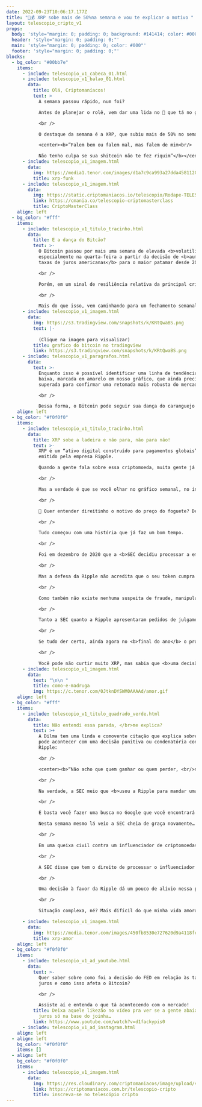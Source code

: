 ```yaml
---
date: 2022-09-23T10:06:17.177Z
title: "🤑💰 XRP sobe mais de 50%na semana e vou te explicar o motivo "
layout: telescopio_cripto_v1
props:
  body: 'style="margin: 0; padding: 0; background: #141414; color: #000"'
  header: 'style="margin: 0; padding: 0;"'
  main: 'style="margin: 0; padding: 0; color: #000"'
  footer: 'style="margin: 0; padding: 0;"'
blocks:
  - bg_color: "#00bb7e"
    items:
      - include: telescopio_v1_cabeca_01.html
      - include: telescopio_v1_balao_01.html
        data:
          title: Olá, Criptomaníacos!
          text: >
            A semana passou rápido, num foi? 

            Antes de planejar o rolê, vem dar uma lida no 🔭 que tá no grau!

            <br />

            O destaque da semana é a XRP, que subiu mais de 50% no semanal. E se tem gente aí que não gosta dela, ela tá como a poeta MC Melody que cantava: 

            <center><b>”Falem bem ou falem mal, mas falem de mim<br/>

            Não tenho culpa se sua shitcoin não te fez riquim”</b></center>
      - include: telescopio_v1_imagem.html
        data:
          img: https://media1.tenor.com/images/d1a7c9ca993a27dda458112057f38c04/tenor.gif?itemid=26780736
          title: xrp-funk
      - include: telescopio_v1_imagem.html
        data:
          img: https://static.criptomaniacos.io/telescopio/Rodape-TELESCOPIO.png
          link: https://cmania.co/telescopio-criptomasterclass
          title: CriptoMasterClass
    align: left
  - bg_color: "#fff"
    items:
      - include: telescopio_v1_titulo_tracinho.html
        data:
          title: E a dança do Bitcão?
          text: >-
            O Bitcoin passou por mais uma semana de elevada <b>volatilidade</b>,
            especialmente na quarta-feira a partir da decisão de <b>aumento nas
            taxas de juros americanas</b> para o maior patamar desde 2008.

            <br />

            Porém, em um sinal de resiliência relativa da principal criptomoeda do mercado, o Bitcoin acumula <b>queda de aproximadamente -2,50% contra -4,50% do índice S&P500</b>.

            <br />

            Mais do que isso, vem caminhando para um fechamento semanal ainda <b>acima</b> do importante nível de <b>suporte dos US$18.000</b>, que segue despertando interesse dos compradores sempre que testado.
      - include: telescopio_v1_imagem.html
        data:
          img: https://s3.tradingview.com/snapshots/k/KRtQwaBS.png
          text: |-
            
            (Clique na imagem para visualizar)
          title: grafico do bitcoin no tradingview
          link: https://s3.tradingview.com/snapshots/k/KRtQwaBS.png
      - include: telescopio_v1_paragrafos.html
        data:
          text: >-
            Enquanto isso é possível identificar uma linha de tendência de
            baixa, marcada em amarelo em nosso gráfico, que ainda precisa ser
            superada para confirmar uma retomada mais robusta do mercado.

            <br />

            Dessa forma, o Bitcoin pode seguir sua dança do caranguejo 🦀 e permanecer negociando de forma lateral, até que o rompimento do suporte ou resistência mencionados dê início a um novo e forte movimento nos preços.
    align: left
  - bg_color: "#f0f0f0"
    items:
      - include: telescopio_v1_titulo_tracinho.html
        data:
          title: XRP sobe a ladeira e não para, não para não!
          text: >-
            XRP é um “ativo digital construído para pagamentos globais” e
            emitido pela empresa Ripple. 

            Quando a gente fala sobre essa criptomoeda, muita gente já torce o nariz pela <b>proximidade dela com os bancos</b> e pelos questionamentos sobre <b>centralização</b> do projeto.

            <br />

            Mas a verdade é que se você olhar no gráfico semanal, no início do dia de hoje a XRP era a única moeda entre as top 10 que estava como gráfico verdinho no semanal. E a subida não foi fraca não: a pernada de <b>alta foi de mais de 50%</b>.

            <br />

            🚀 Quer entender direitinho o motivo do preço do foguete? Deixa comigo!  😎

            <br />

            Tudo começou com uma história que já faz um bom tempo.

            <br />

            Foi em dezembro de 2020 que a <b>SEC decidiu processar a emissora do token XRP</b> ao dizer que a empresa tinha arrecadado mais de 1,3 bi de dólares em transações de <b>valores mobiliários não registrados</b>. De acordo com a visão da SEC, as pessoas compraram XRP simplesmente com a crença de que o preço ia subir com o passar dos anos. 

            <br />

            Mas a defesa da Ripple não acredita que o seu token cumpra os requisitos para ser considerado um título, já que <b>não havia um contrato de investimento ou qualquer tipo de garantia pós-venda</b>. 

            <br />

            Como também não existe nenhuma suspeita de fraude, manipulação de mercado ou falsidade ideológica no processo contra o projeto, a Ripple está confiante que o processo que já se arrasta a quase dois anos <b>possa terminar em breve</b>.

            <br />

            Tanto a SEC quanto a Ripple apresentaram pedidos de julgamento sumário sobre o caso, que é uma <b>decisão simplificada do veredito baseada nas provas apresentadas</b>, sem a necessidade de ficar reunindo as partes envolvidas toda hora para audiências.

            <br />

            Se tudo der certo, ainda agora no <b>final do ano</b> o processo poderia ser finalizado. E esse foi o motivo pela empolgação da galera e levando o preço aos patamares atuais. 

            <br />

            Você pode não curtir muito XRP, mas sabia que <b>uma decisão favorável à Ripple é positiva para o mercado</b>?
      - include: telescopio_v1_imagem.html
        data:
          text: "\n\n "
          title: como-e-madruga
          img: https://c.tenor.com/0JtknDYSWM0AAAAd/amor.gif
    align: left
  - bg_color: "#fff"
    items:
      - include: telescopio_v1_titulo_quadrado_verde.html
        data:
          title: Não entendi essa parada, </br>me explica?
          text: >+
            A Dilma tem uma linda e comovente citação que explica sobre o que
            pode acontecer com uma decisão punitiva ou condenatória contra a
            Ripple:

            <br />

            <center><b>“Não acho que quem ganhar ou quem perder, <br/>nem quem ganhar nem perder, vai ganhar ou perder. <br/>Vai todo mundo perder.”</center></b>

            <br />

            Na verdade, a SEC meio que <b>usou a Ripple para mandar uma mensagem ao mercado</b> que está de olho nos ativos digitais e que sente que tem o poder de regulá-los. 

            <br />

            E basta você fazer uma busca no Google que você encontrará dezenas de intromissões ou falas diretas da SEC em relação às criptomoedas que não podem ser ignoradas.

            Nesta semana mesmo lá veio a SEC cheia de graça novamente… 🙄

            <br />

            Em uma queixa civil contra um influenciador de criptomoedas, ela sugeriu que <b>acredita que o governo dos EUA tem jurisdição sobre todas as transações do Ethereum</b>.

            <br />

            A SEC disse que tem o direito de processar o influenciador porque toda a rede Ethereum se enquadra nas regulações do órgão. <b>A justificativa seria que a maior parte dos validadores estão concentrados nos Estados Unidos</b>.

            <br />

            Uma decisão à favor da Ripple dá um pouco de alívio nessa pressão do órgão regulador e mostra que o mercado cripto não é refém dele.

            <br />

            Situação complexa, né? Mais difícil do que minha vida amorosa. 

      - include: telescopio_v1_imagem.html
        data:
          img: https://media.tenor.com/images/450fb8530e727620d9a4118fea97d061/tenor.gif
          title: xrp-amor
    align: left
  - bg_color: "#f0f0f0"
    items:
      - include: telescopio_v1_ad_youtube.html
        data:
          text: >-
            Quer saber sobre como foi a decisão do FED em relação às taxas de
            juros e como isso afeta o Bitcoin?

            <br />

            Assiste aí e entenda o que tá acontecendo com o mercado!
          title: Deixa aquele likezão no vídeo pra ver se a gente abaixa essa taxa de
            juros só na base do joinha…
          link: https://www.youtube.com/watch?v=d1fackypis0
      - include: telescopio_v1_ad_instagram.html
    align: left
  - align: left
    bg_color: "#f0f0f0"
    items: []
  - align: left
    bg_color: "#f0f0f0"
    items:
      - include: telescopio_v1_imagem.html
        data:
          img: https://res.cloudinary.com/criptomaniacos/image/upload/v1662133224/telescopio/inscreva-se-telescopio.png
          link: https://criptomaniacos.com.br/telescopio-cripto
          title: inscreva-se no telescópio cripto
---
```

